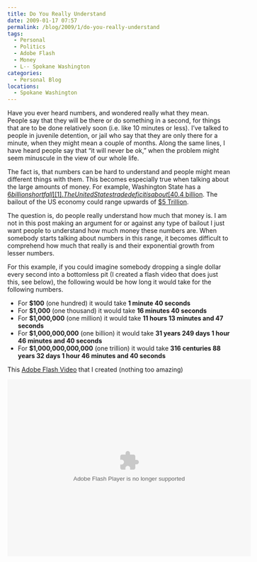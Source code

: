 ```yaml
---
title: Do You Really Understand
date: 2009-01-17 07:57
permalink: /blog/2009/1/do-you-really-understand
tags:
  - Personal
  - Politics
  - Adobe Flash
  - Money
  - L-- Spokane Washington
categories:
  - Personal Blog
locations: 
  - Spokane Washington
---
```


Have you ever heard numbers, and wondered really what they mean. People say that they will be there or do something in a second, for things that are to be done relatively soon (i.e. like 10 minutes or less). I’ve talked to people in juvenile detention, or jail who say that they are only there for a minute, when they might mean a couple of months. Along the same lines, I have heard people say that “it will never be ok,” when the problem might seem minuscule in the view of our whole life.

The fact is, that numbers can be hard to understand and people might mean different things with them. This becomes especially true when talking about the large amounts of money. For example, Washington State has a [$6 billion shortfall][1]. The United States trade deficit is about [$40.4 billion][2]. The bailout of the US economy could range upwards of [$5 Trillion][3].

   [1]: http://www.governor.wa.gov/priorities/budget/faq.asp
   [2]: http://www.census.gov/foreign-trade/statistics/highlights/monthly.html
   [3]: http://www.infowars.net/articles/october2008/151008Bailout_figures.htm

The question is, do people really understand how much that money is. I am not in this post making an argument for or against any type of bailout I just want people to understand how much money these numbers are. When somebody starts talking about numbers in this range, it becomes difficult to comprehend how much that really is and their exponential growth from lesser numbers.

For this example, if you could imagine somebody dropping a single dollar every second into a bottomless pit (I created a flash video that does just this, see below), the following would be how long it would take for the following numbers.

* For **$100** (one hundred) it would take **1 minute 40 seconds**
* For **$1,000** (one thousand) it would take **16 minutes 40 seconds**
* For **$1,000,000** (one million) it would take **11 hours 13 minutes and 47 seconds**
* For **$1,000,000,000** (one billion) it would take **31 years 249 days 1 hour 46 minutes and 40 seconds**
* For **$1,000,000,000,000** (one trillion) it would take **316 centuries 88 years 32 days 1 hour 46 minutes and 40 seconds**

This [Adobe Flash Video][4] that I created (nothing too amazing)

   [4]: /assets/media/money-pit-flash-demo.swf

 
<object width=550 height=400 data="/assets/media/money-pit-flash-demo.swf" type="application/x-shockwave-flash"><param name=src value="/assets/media/money-pit-flash-demo.swf"></param></object>


